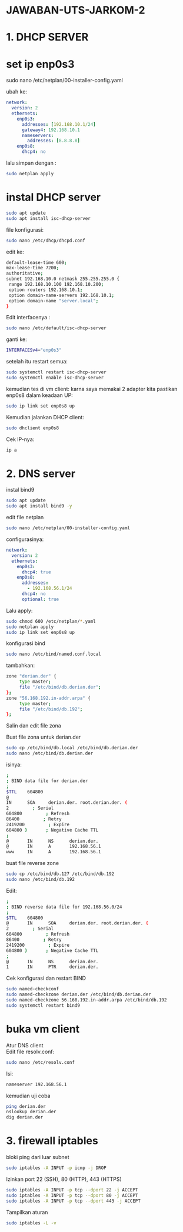 # JAWABAN-UTS-JARKOM-2
# 1. DHCP SERVER

# set ip enp0s3
sudo nano /etc/netplan/00-installer-config.yaml

ubah ke:

```yaml
network: 
  version: 2 
  ethernets: 
    enp0s3: 
      addresses: [192.168.10.1/24] 
      gateway4: 192.168.10.1 
      nameservers: 
        addresses: [8.8.8.8] 
    enp0s8: 
      dhcp4: no
```

lalu simpan dengan :
```bash
sudo netplan apply
```

# instal DHCP server
```bash
sudo apt update 
sudo apt install isc-dhcp-server 
```

file konfigurasi: 
```bash
sudo nano /etc/dhcp/dhcpd.conf 
```

edit ke: 
```bash
default-lease-time 600; 
max-lease-time 7200; 
authoritative; 
subnet 192.168.10.0 netmask 255.255.255.0 { 
 range 192.168.10.100 192.168.10.200; 
 option routers 192.168.10.1; 
 option domain-name-servers 192.168.10.1; 
 option domain-name "server.local"; 
}
```

Edit interfacenya : 
```bash
sudo nano /etc/default/isc-dhcp-server 
```

ganti ke: 
```bash
INTERFACESv4="enp0s3"
```

setelah itu restart semua:
```bash
sudo systemctl restart isc-dhcp-server 
sudo systemctl enable isc-dhcp-server 
```

kemudian tes di vm client:
karna saya memakai 2 adapter kita pastikan enp0s8 dalam keadaan UP: 
```bash
sudo ip link set enp0s8 up 
```

Kemudian jalankan DHCP client: 
```bash
sudo dhclient enp0s8 
```

Cek IP-nya: 
```bash
ip a 
```

# 2. DNS server

instal bind9
```bash
sudo apt update
sudo apt install bind9 -y 
```

edit file netplan
```bash
sudo nano /etc/netplan/00-installer-config.yaml 
```

configurasinya:
```yaml
network: 
  version: 2 
  ethernets: 
    enp0s3: 
      dhcp4: true 
    enp0s8: 
      addresses: 
        - 192.168.56.1/24 
      dhcp4: no 
      optional: true 
```

Lalu apply: 
```bash
sudo chmod 600 /etc/netplan/*.yaml 
sudo netplan apply 
sudo ip link set enp0s8 up 
```

konfigurasi bind
```bash
sudo nano /etc/bind/named.conf.local 
```

tambahkan:
```bash
zone "derian.der" { 
     type master; 
     file "/etc/bind/db.derian.der"; 
}; 
zone "56.168.192.in-addr.arpa" { 
     type master; 
     file "/etc/bind/db.192"; 
}; 
```

Salin dan edit file zona 

Buat file zona untuk derian.der 
```bash
sudo cp /etc/bind/db.local /etc/bind/db.derian.der 
sudo nano /etc/bind/db.derian.der 
```

isinya:
```bash
; 
; BIND data file for derian.der 
; 
$TTL    604800 
@       
IN      SOA     derian.der. root.derian.der. ( 
2         ; Serial 
604800         ; Refresh 
86400         ; Retry 
2419200         ; Expire 
604800 )       ; Negative Cache TTL 
; 
@       IN      NS      derian.der. 
@       IN      A       192.168.56.1 
www     IN      A       192.168.56.1 
```

buat file reverse zone
```bash
sudo cp /etc/bind/db.127 /etc/bind/db.192 
sudo nano /etc/bind/db.192 
```

Edit: 
```bash
; 
; BIND reverse data file for 192.168.56.0/24 
; 
$TTL    604800 
@       IN      SOA     derian.der. root.derian.der. ( 
2         ; Serial 
604800         ; Refresh 
86400         ; Retry 
2419200         ; Expire 
604800 )       ; Negative Cache TTL 
; 
@       IN      NS      derian.der. 
1       IN      PTR     derian.der.
```

Cek konfigurasi dan restart BIND 
```bash
sudo named-checkconf 
sudo named-checkzone derian.der /etc/bind/db.derian.der 
sudo named-checkzone 56.168.192.in-addr.arpa /etc/bind/db.192 
sudo systemctl restart bind9 
```

# buka vm client

Atur DNS client  
Edit file resolv.conf: 
```bash
sudo nano /etc/resolv.conf 
```

Isi: 
```bash
nameserver 192.168.56.1 
```

kemudian uji coba
```bash
ping derian.der 
nslookup derian.der 
dig derian.der 
```

# 3. firewall iptables

bloki ping dari luar subnet 
```bash
sudo iptables -A INPUT -p icmp -j DROP 
```

Izinkan port 22 (SSH), 80 (HTTP), 443 (HTTPS) 
```bash
sudo iptables -A INPUT -p tcp --dport 22 -j ACCEPT 
sudo iptables -A INPUT -p tcp --dport 80 -j ACCEPT 
sudo iptables -A INPUT -p tcp --dport 443 -j ACCEPT 
```

Tampilkan aturan 
```bash
sudo iptables -L -v 
```
